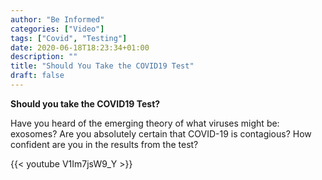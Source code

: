 ```yaml
---
author: "Be Informed"
categories: ["Video"]
tags: ["Covid", "Testing"]
date: 2020-06-18T18:23:34+01:00
description: ""
title: "Should You Take the COVID19 Test"
draft: false
---
```


**Should you take the COVID19 Test?**

Have you heard of the emerging theory of what viruses might be: exosomes?  Are you absolutely certain that COVID-19 is contagious?  How confident are you in the results from the test?

{{< youtube V1Im7jsW9_Y >}}